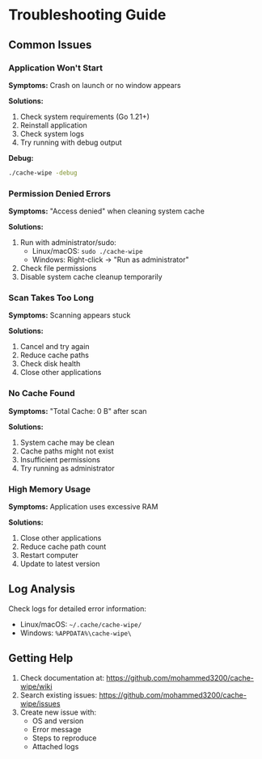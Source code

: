 # Troubleshooting Guide

## Common Issues

### Application Won't Start

**Symptoms:** Crash on launch or no window appears

**Solutions:**
1. Check system requirements (Go 1.21+)
2. Reinstall application
3. Check system logs
4. Try running with debug output

**Debug:**
```bash
./cache-wipe -debug
```

### Permission Denied Errors

**Symptoms:** "Access denied" when cleaning system cache

**Solutions:**
1. Run with administrator/sudo:
   - Linux/macOS: `sudo ./cache-wipe`
   - Windows: Right-click → "Run as administrator"
2. Check file permissions
3. Disable system cache cleanup temporarily

### Scan Takes Too Long

**Symptoms:** Scanning appears stuck

**Solutions:**
1. Cancel and try again
2. Reduce cache paths
3. Check disk health
4. Close other applications

### No Cache Found

**Symptoms:** "Total Cache: 0 B" after scan

**Solutions:**
1. System cache may be clean
2. Cache paths might not exist
3. Insufficient permissions
4. Try running as administrator

### High Memory Usage

**Symptoms:** Application uses excessive RAM

**Solutions:**
1. Close other applications
2. Reduce cache path count
3. Restart computer
4. Update to latest version

## Log Analysis

Check logs for detailed error information:
- Linux/macOS: `~/.cache/cache-wipe/`
- Windows: `%APPDATA%\cache-wipe\`

## Getting Help

1. Check documentation at: https://github.com/mohammed3200/cache-wipe/wiki
2. Search existing issues: https://github.com/mohammed3200/cache-wipe/issues
3. Create new issue with:
   - OS and version
   - Error message
   - Steps to reproduce
   - Attached logs